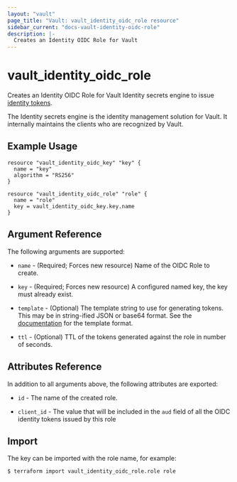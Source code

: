 ```yaml
---
layout: "vault"
page_title: "Vault: vault_identity_oidc_role resource"
sidebar_current: "docs-vault-identity-oidc-role"
description: |-
  Creates an Identity OIDC Role for Vault
---
```


# vault\_identity\_oidc\_role

Creates an Identity OIDC Role for Vault Identity secrets engine to issue
[identity tokens](https://www.vaultproject.io/docs/secrets/identity/index.html#identity-tokens).

The Identity secrets engine is the identity management solution for Vault. It internally maintains
the clients who are recognized by Vault.

## Example Usage

```hcl
resource "vault_identity_oidc_key" "key" {
  name = "key"
  algorithm = "RS256"
}

resource "vault_identity_oidc_role" "role" {
  name = "role"
  key = vault_identity_oidc_key.key.name
}
```

## Argument Reference

The following arguments are supported:

* `name` - (Required; Forces new resource) Name of the OIDC Role to create.

* `key` - (Required; Forces new resource) A configured named key, the key must already exist.

* `template` - (Optional) The template string to use for generating tokens. This may be in
  string-ified JSON or base64 format. See the
  [documentation](https://www.vaultproject.io/docs/secrets/identity/index.html#token-contents-and-templates)
  for the template format.

* `ttl` - (Optional) TTL of the tokens generated against the role in number of seconds.

## Attributes Reference

In addition to all arguments above, the following attributes are exported:

* `id` - The name of the created role.

* `client_id` - The value that will be included in the `aud` field of all the OIDC identity
  tokens issued by this role

## Import

The key can be imported with the role name, for example:

```
$ terraform import vault_identity_oidc_role.role role
```
